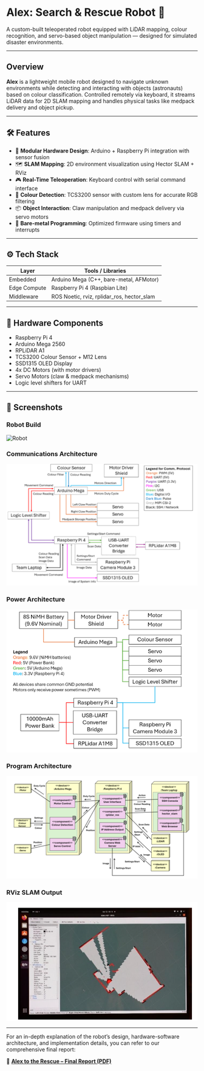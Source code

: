 # Alex: Search & Rescue Robot 🤖

A custom-built teleoperated robot equipped with LiDAR mapping, colour recognition, and servo-based object manipulation — designed for simulated disaster environments.

---

## Overview

**Alex** is a lightweight mobile robot designed to navigate unknown environments while detecting and interacting with objects (astronauts) based on colour classification. Controlled remotely via keyboard, it streams LiDAR data for 2D SLAM mapping and handles physical tasks like medpack delivery and object pickup.

---

## 🛠 Features

- 🔧 **Modular Hardware Design**: Arduino + Raspberry Pi integration with sensor fusion
- 🗺 **SLAM Mapping**: 2D environment visualization using Hector SLAM + RViz
- 🎮 **Real-Time Teleoperation**: Keyboard control with serial command interface
- 🎯 **Colour Detection**: TCS3200 sensor with custom lens for accurate RGB filtering
- 📦 **Object Interaction**: Claw manipulation and medpack delivery via servo motors
- 🧠 **Bare-metal Programming**: Optimized firmware using timers and interrupts

---

## ⚙️ Tech Stack

| Layer        | Tools / Libraries                        |
|--------------|-------------------------------------------|
| Embedded     | Arduino Mega (C++, bare-metal, AFMotor) |
| Edge Compute | Raspberry Pi 4 (Raspbian Lite)           |
| Middleware   | ROS Noetic, rviz, rplidar_ros, hector_slam |

---

## 🔩 Hardware Components

- Raspberry Pi 4
- Arduino Mega 2560
- RPLiDAR A1
- TCS3200 Colour Sensor + M12 Lens
- SSD1315 OLED Display
- 4x DC Motors (with motor drivers)
- Servo Motors (claw & medpack mechanisms)
- Logic level shifters for UART

---

## 📸 Screenshots

### Robot Build  
![Robot](images/robot.jpg)

### Communications Architecture  
![Communications Architecture](images/communications.png)

### Power Architecture  
![Power Architecture](images/power.png)

### Program Architecture  
![Program Architecture](images/program.png)

### RViz SLAM Output  
![RViz Map](images/slam.png)

---
For an in-depth explanation of the robot’s design, hardware-software architecture, and implementation details, you can refer to our comprehensive final report:

📘 [**Alex to the Rescue – Final Report (PDF)**](Final_report.pdf)
